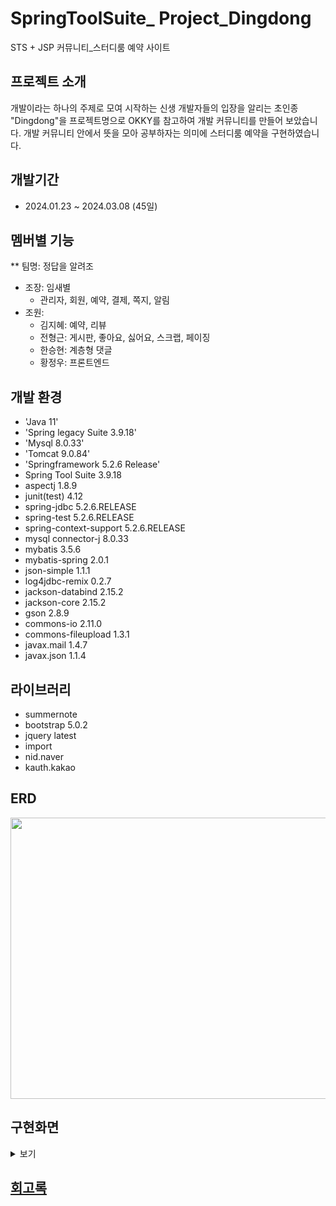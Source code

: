 # SpringToolSuite_ Project_Dingdong
STS + JSP 커뮤니티_스터디룸 예약 사이트


## 프로젝트 소개
개발이라는 하나의 주제로 모여 시작하는 신생 개발자들의 입장을 알리는 초인종 "Dingdong"을
프로젝트명으로 OKKY를 참고하여 개발 커뮤니티를 만들어 보았습니다. 개발 커뮤니티 안에서 뜻을 모아 
공부하자는 의미에 스터디룸 예약을 구현하였습니다.


## 개발기간
* 2024.01.23 ~ 2024.03.08 (45일)


## 멤버별 기능
** 팀명: 정답을 알려조
* 조장: 임새별
  - 관리자, 회원, 예약, 결제, 쪽지, 알림
* 조원:
  - 김지혜: 예약, 리뷰
  - 전형근: 게시판, 좋아요, 싫어요, 스크랩, 페이징
  - 한승현: 계층형 댓글
  - 황정우: 프론트엔드 


## 개발 환경
* 'Java 11'
* 'Spring legacy Suite 3.9.18'
* 'Mysql 8.0.33'
* 'Tomcat 9.0.84'
* 'Springframework 5.2.6 Release'
* Spring Tool Suite 3.9.18
* aspectj 1.8.9
* junit(test) 4.12
* spring-jdbc  5.2.6.RELEASE
* spring-test  5.2.6.RELEASE
* spring-context-support 5.2.6.RELEASE
* mysql connector-j 8.0.33
* mybatis 3.5.6
* mybatis-spring 2.0.1
* json-simple 1.1.1
* log4jdbc-remix 0.2.7
* jackson-databind 2.15.2
* jackson-core 2.15.2
* gson 2.8.9
* commons-io 2.11.0
* commons-fileupload 1.3.1
* javax.mail 1.4.7
* javax.json 1.1.4


## 라이브러리
* summernote
* bootstrap 5.0.2
* jquery latest
* import
* nid.naver
* kauth.kakao


## ERD
<img src="https://github.com/user-attachments/assets/40d7bb2a-73ba-4334-b48c-8c7770d08a61" width="800" height="450"/>



## 구현화면
<details>
  <summary>보기</summary>
   <img src="https://github.com/user-attachments/assets/e144d420-536e-4fdc-8901-eb1445378e11" width="800" height="450"/><br>
    <img src="https://github.com/user-attachments/assets/aeac7994-d775-4652-9e03-fb4d57ad8a14" width="800" height="450"/><br>
    <img src="https://github.com/user-attachments/assets/89be90d3-60c5-4ad0-af51-328e80212792" width="800" height="450"/><br>
    <img src="https://github.com/user-attachments/assets/8df55615-8e30-48b5-9af7-d6b7d41112cd" width="800" height="450"/><br>
    <img src="https://github.com/user-attachments/assets/fe84ae29-827d-4c95-9cca-de63289e5648" width="800" height="450"/><br>
    <img src="https://github.com/user-attachments/assets/3f0670e4-e158-4f86-9f9d-d8d2e6827c22" width="800" height="450"/><br>
    <img src="https://github.com/user-attachments/assets/5910d1cf-ce31-474e-84eb-5a0c4221fb76" width="800" height="450"/><br>
    <img src="https://github.com/user-attachments/assets/7e7137d1-f318-446d-8e08-53cf6f36ff73" width="800" height="450"/><br>
</details>


## [회고록](https://purple-indigo-578.notion.site/DingDong-03fd42e685d54caaa6ed16234d1891f1)






